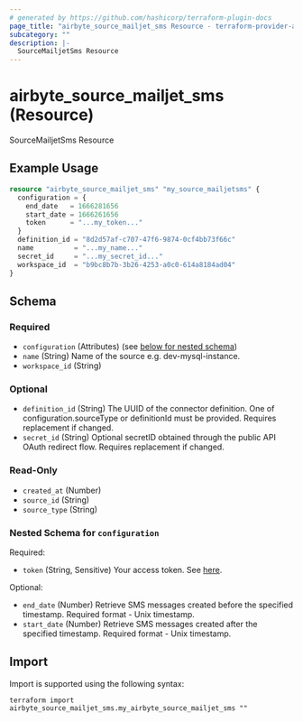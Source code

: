 ```yaml
---
# generated by https://github.com/hashicorp/terraform-plugin-docs
page_title: "airbyte_source_mailjet_sms Resource - terraform-provider-airbyte"
subcategory: ""
description: |-
  SourceMailjetSms Resource
---
```


# airbyte_source_mailjet_sms (Resource)

SourceMailjetSms Resource

## Example Usage

```terraform
resource "airbyte_source_mailjet_sms" "my_source_mailjetsms" {
  configuration = {
    end_date   = 1666281656
    start_date = 1666261656
    token      = "...my_token..."
  }
  definition_id = "8d2d57af-c707-47f6-9874-0cf4bb73f66c"
  name          = "...my_name..."
  secret_id     = "...my_secret_id..."
  workspace_id  = "b9bc8b7b-3b26-4253-a0c0-614a8184ad04"
}
```

<!-- schema generated by tfplugindocs -->
## Schema

### Required

- `configuration` (Attributes) (see [below for nested schema](#nestedatt--configuration))
- `name` (String) Name of the source e.g. dev-mysql-instance.
- `workspace_id` (String)

### Optional

- `definition_id` (String) The UUID of the connector definition. One of configuration.sourceType or definitionId must be provided. Requires replacement if changed.
- `secret_id` (String) Optional secretID obtained through the public API OAuth redirect flow. Requires replacement if changed.

### Read-Only

- `created_at` (Number)
- `source_id` (String)
- `source_type` (String)

<a id="nestedatt--configuration"></a>
### Nested Schema for `configuration`

Required:

- `token` (String, Sensitive) Your access token. See <a href="https://dev.mailjet.com/sms/reference/overview/authentication">here</a>.

Optional:

- `end_date` (Number) Retrieve SMS messages created before the specified timestamp. Required format - Unix timestamp.
- `start_date` (Number) Retrieve SMS messages created after the specified timestamp. Required format - Unix timestamp.

## Import

Import is supported using the following syntax:

```shell
terraform import airbyte_source_mailjet_sms.my_airbyte_source_mailjet_sms ""
```
